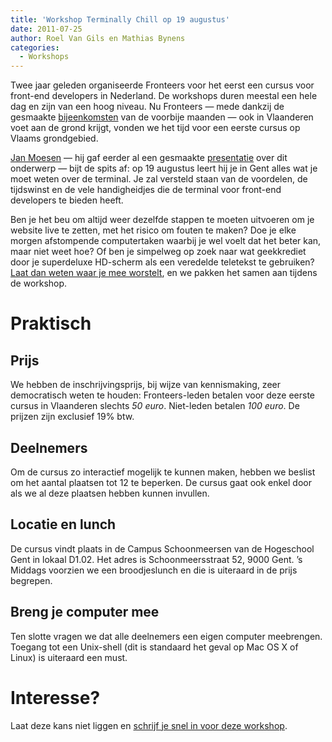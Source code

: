 ```yaml
---
title: 'Workshop Terminally Chill op 19 augustus'
date: 2011-07-25
author: Roel Van Gils en Mathias Bynens
categories:
  - Workshops
---
```


Twee jaar geleden organiseerde Fronteers voor het eerst een cursus voor front-end developers in Nederland. De workshops duren meestal een hele dag en zijn van een hoog niveau. Nu Fronteers — mede dankzij de gesmaakte [bijeenkomsten](http://fronteers.nl/bijeenkomsten) van de voorbije maanden — ook in Vlaanderen voet aan de grond krijgt, vonden we het tijd voor een eerste cursus op Vlaams grondgebied.

[Jan Moesen](http://jan.moesen.nu/) — hij gaf eerder al een gesmaakte [presentatie](/bijeenkomsten/2011/phl) over dit onderwerp — bijt de spits af: op 19 augustus leert hij je in Gent alles wat je moet weten over de terminal. Je zal versteld staan van de voordelen, de tijdswinst en de vele handigheidjes die de terminal voor front-end developers te bieden heeft.

Ben je het beu om altijd weer dezelfde stappen te moeten uitvoeren om je website live te zetten, met het risico om fouten te maken? Doe je elke morgen afstompende computertaken waarbij je wel voelt dat het beter kan, maar niet weet hoe? Of ben je simpelweg op zoek naar wat geekkrediet door je superdeluxe HD-scherm als een veredelde teletekst te gebruiken? [Laat dan weten waar je mee worstelt](/blog/2011/07/cursus-terminally-chill#reageer), en we pakken het samen aan tijdens de workshop.

# Praktisch

## Prijs

We hebben de inschrijvingsprijs, bij wijze van kennismaking, zeer democratisch weten te houden: Fronteers-leden betalen voor deze eerste cursus in Vlaanderen slechts _50 euro_. Niet-leden betalen _100 euro_. De prijzen zijn exclusief 19% btw.

## Deelnemers

Om de cursus zo interactief mogelijk te kunnen maken, hebben we beslist om het aantal plaatsen tot 12 te beperken. De cursus gaat ook enkel door als we al deze plaatsen hebben kunnen invullen.

## Locatie en lunch

De cursus vindt plaats in de Campus Schoonmeersen van de Hogeschool Gent in lokaal D1.02. Het adres is Schoonmeersstraat 52, 9000 Gent. ’s Middags voorzien we een broodjeslunch en die is uiteraard in de prijs begrepen.

## Breng je computer mee

Ten slotte vragen we dat alle deelnemers een eigen computer meebrengen. Toegang tot een Unix-shell (dit is standaard het geval op Mac OS X of Linux) is uiteraard een must.

# Interesse?

Laat deze kans niet liggen en [schrijf je snel in voor deze workshop](/workshops/terminally-chill-jan-moesen#formulier-1).
